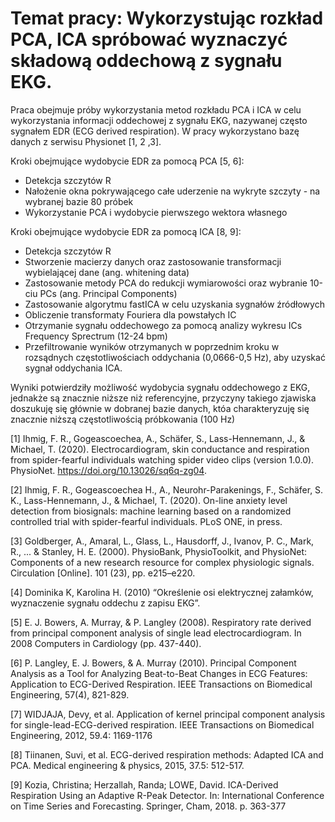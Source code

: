 # Temat pracy: Wykorzystując rozkład PCA, ICA spróbować wyznaczyć składową oddechową z sygnału EKG.


Praca obejmuje próby wykorzystania metod rozkładu PCA i ICA w celu wykorzystania informacji oddechowej
z sygnału EKG, nazywanej często sygnałem EDR (ECG derived respiration). W pracy wykorzystano bazę danych
z serwisu Physionet [1, 2 ,3].

Kroki obejmujące wydobycie EDR za pomocą PCA [5, 6]:
  - Detekcja szczytów R
  - Nałożenie okna pokrywającego całe uderzenie na wykryte szczyty - na wybranej bazie 80 próbek
  - Wykorzystanie PCA i wydobycie pierwszego wektora własnego
  
Kroki obejmujące wydobycie EDR za pomocą ICA [8, 9]:
  - Detekcja szczytów R
  - Stworzenie macierzy danych oraz zastosowanie transformacji wybielającej dane (ang. whitening data)
  - Zastosowanie metody PCA do redukcji wymiarowości oraz wybranie 10-ciu PCs (ang. Principal Components) 
  - Zastosowanie algorytmu fastICA w celu uzyskania sygnałów źródłowych 
  - Obliczenie transformaty Fouriera dla powstałych IC 
  - Otrzymanie sygnału oddechowego za pomocą analizy wykresu ICs Frequency Sprectrum (12-24 bpm)
  - Przefiltrowanie wyników otrzymanych w poprzednim kroku w rozsądnych częstotliwościach 
    oddychania (0,0666-0,5 Hz), aby uzyskać sygnał oddychania ICA.

Wyniki potwierdziły możliwość wydobycia sygnału oddechowego z EKG, jednakże są znacznie niższe niż referencyjne,
przyczyny takiego zjawiska doszukuję się głównie w dobranej bazie danych, któa charakteryzuję się znacznie niższą
częstotliwością próbkowania (100 Hz)






[1] Ihmig, F. R., Gogeascoechea, A., Schäfer, S., Lass-Hennemann, J., & Michael, T. (2020).
Electrocardiogram, skin conductance and respiration from spider-fearful individuals watching
spider video clips (version 1.0.0). PhysioNet. https://doi.org/10.13026/sq6q-zg04.

[2] Ihmig, F. R., Gogeascoechea H., A., Neurohr-Parakenings, F., Schäfer, S. K.,
Lass-Hennemann, J., & Michael, T. (2020). On-line anxiety level detection from biosignals:
machine learning based on a randomized controlled trial with spider-fearful individuals. PLoS
ONE, in press.

[3] Goldberger, A., Amaral, L., Glass, L., Hausdorff, J., Ivanov, P. C., Mark, R., ... & Stanley,
H. E. (2000). PhysioBank, PhysioToolkit, and PhysioNet: Components of a new research
resource for complex physiologic signals. Circulation [Online]. 101 (23), pp. e215–e220.

[4] Dominika K, Karolina H. (2010) “Określenie osi elektrycznej załamków, wyznaczenie
sygnału oddechu z zapisu EKG”.

[5] E. J. Bowers, A. Murray, & P. Langley (2008). Respiratory rate derived from principal
component analysis of single lead electrocardiogram. In 2008 Computers in Cardiology (pp.
437-440).

[6] P. Langley, E. J. Bowers, & A. Murray (2010). Principal Component Analysis as a Tool for
Analyzing Beat-to-Beat Changes in ECG Features: Application to ECG-Derived Respiration.
IEEE Transactions on Biomedical Engineering, 57(4), 821-829.

[7] WIDJAJA, Devy, et al. Application of kernel principal component analysis for
single-lead-ECG-derived respiration. IEEE Transactions on Biomedical Engineering, 2012,
59.4: 1169-1176

[8] Tiinanen, Suvi, et al. ECG-derived respiration methods: Adapted ICA and PCA. Medical
engineering & physics, 2015, 37.5: 512-517.

[9] Kozia, Christina; Herzallah, Randa; LOWE, David. ICA-Derived Respiration Using an
Adaptive R-Peak Detector. In: International Conference on Time Series and Forecasting.
Springer, Cham, 2018. p. 363-377
